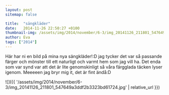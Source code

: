```yaml
---
layout: post
sitemap: false

title:  "sängkläder"
date:   2014-11-26 22:50:27 +0100
thumbnail-img: /assets/img/2014/november/6-3/img_20141126_211801_547649a3ddf2b3323bd61724.jpg
author: Eva
tags: ["2014"]
---
```








Här har ni en bild på mina nya sängkläder!:D jag tycker det var så passande färger och mönster till ett naturligt och varmt hem som jag vill ha. Det enda som var synd var att det är lite genomskinligt så våra färgglada täcken lyser igenom. Meeeeen jag bryr mig it, det är fint ändå:D

![]({{ '/assets/img/2014/november/6-3/img_20141126_211801_547649a3ddf2b3323bd61724.jpg'  | relative_url }})

